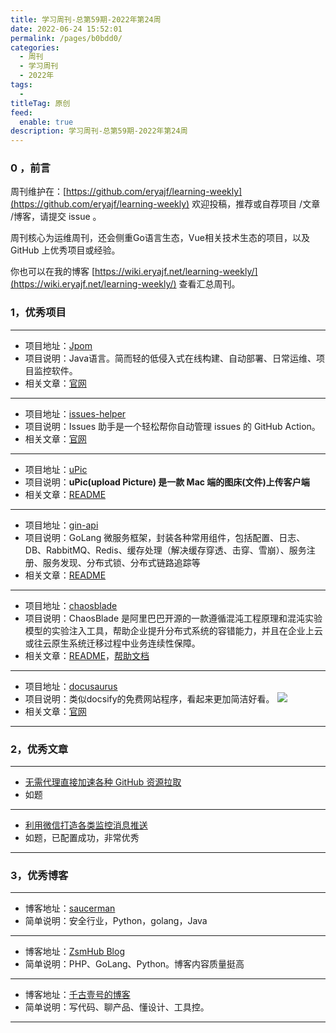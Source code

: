 ```yaml
---
title: 学习周刊-总第59期-2022年第24周
date: 2022-06-24 15:52:01
permalink: /pages/b0bdd0/
categories:
  - 周刊
  - 学习周刊
  - 2022年
tags:
  -
titleTag: 原创
feed:
  enable: true
description: 学习周刊-总第59期-2022年第24周
---
```


### 0 ，前言

周刊维护在：[https://github.com/eryajf/learning-weekly](https://github.com/eryajf/learning-weekly)  欢迎投稿，推荐或自荐项目 /文章 /博客，请提交 issue 。

周刊核心为运维周刊，还会侧重Go语言生态，Vue相关技术生态的项目，以及 GitHub 上优秀项目或经验。

你也可以在我的博客 [https://wiki.eryajf.net/learning-weekly/](https://wiki.eryajf.net/learning-weekly/) 查看汇总周刊。


### 1，优秀项目

---
- 项目地址：[Jpom](https://github.com/dromara/Jpom)
- 项目说明：Java语言。简而轻的低侵入式在线构建、自动部署、日常运维、项目监控软件。
- 相关文章：[官网](https://jpom.io/)
---
- 项目地址：[issues-helper](https://github.com/actions-cool/issues-helper)
- 项目说明：Issues 助手是一个轻松帮你自动管理 issues 的 GitHub Action。
- 相关文章：[官网](https://actions-cool.github.io/issues-helper/)
---
- 项目地址：[uPic](https://github.com/gee1k/uPic)
- 项目说明：**uPic(upload Picture) 是一款 Mac 端的图床(文件)上传客户端**
- 相关文章：[README](https://github.com/gee1k/uPic/blob/master/README-cn.md)
---
- 项目地址：[gin-api](https://github.com/why444216978/gin-api)
- 项目说明：GoLang 微服务框架，封装各种常用组件，包括配置、日志、DB、RabbitMQ、Redis、缓存处理（解决缓存穿透、击穿、雪崩）、服务注册、服务发现、分布式锁、分布式链路追踪等
- 相关文章：[README](https://github.com/why444216978/gin-api#readme)
---
- 项目地址：[chaosblade](https://github.com/chaosblade-io/chaosblade)
- 项目说明：ChaosBlade 是阿里巴巴开源的一款遵循混沌工程原理和混沌实验模型的实验注入工具，帮助企业提升分布式系统的容错能力，并且在企业上云或往云原生系统迁移过程中业务连续性保障。
- 相关文章：[README](https://github.com/chaosblade-io/chaosblade/blob/master/README_CN.md)，[帮助文档](https://chaosblade-io.gitbook.io/chaosblade-help-zh-cn/)
---
- 项目地址：[docusaurus](https://github.com/facebook/docusaurus)
- 项目说明：类似docsify的免费网站程序，看起来更加简洁好看。
  ![](http://t.eryajf.net/imgs/2022/06/74afd02fa6d03cc4.png)
- 相关文章：[官网](https://www.docusaurus.cn/)
---

### 2，优秀文章

---
- [无需代理直接加速各种 GitHub 资源拉取](https://blog.frytea.com/archives/504/)
- 如题
---
- [利用微信打造各类监控消息推送](https://saucer-man.com/operation_and_maintenance/707.html#comment-304)
- 如题，已配置成功，非常优秀
---

### 3，优秀博客

---
- 博客地址：[saucerman](https://saucer-man.com/)
- 简单说明：安全行业，Python，golang，Java
---
- 博客地址：[ZsmHub Blog](https://zsmhub.github.io/)
- 简单说明：PHP、GoLang、Python。博客内容质量挺高
---
- 博客地址：[千古壹号的博客](https://www.qianguyihao.com/)
- 简单说明：写代码、聊产品、懂设计、工具控。
---